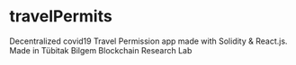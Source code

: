 # travelPermits
Decentralized covid19 Travel Permission app made with Solidity &amp; React.js. Made in Tübitak Bilgem Blockchain Research Lab
